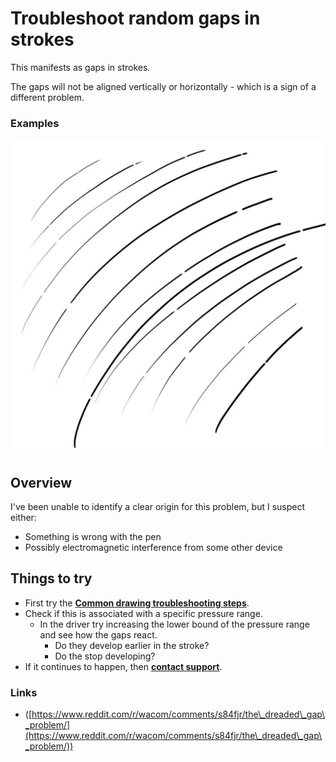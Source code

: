 # Troubleshoot random gaps in strokes

This manifests as gaps in strokes.

The gaps will not be aligned vertically or horizontally - which is a sign of a different problem.&#x20;

### Examples

![](<../.gitbook/assets/image (251).png>)



##

## Overview

I've been unable to identify a clear origin for this problem, but I suspect either:

* Something is wrong with the pen
* Possibly electromagnetic interference from some other device

## Things to try&#x20;

* First try the [**Common drawing troubleshooting steps**](common-drawing-troubleshooting-steps.md).&#x20;
* Check if this is associated with a specific pressure range.
  * In the driver try increasing the lower bound of the pressure range and see how the gaps react.
    * Do they develop earlier in the stroke?
    * Do the stop developing?
* If it continues to happen, then [**contact support**](../basics/contacting-support.md).

### Links

* ([https://www.reddit.com/r/wacom/comments/s84fjr/the\_dreaded\_gap\_problem/](https://www.reddit.com/r/wacom/comments/s84fjr/the\_dreaded\_gap\_problem/))

##





##

